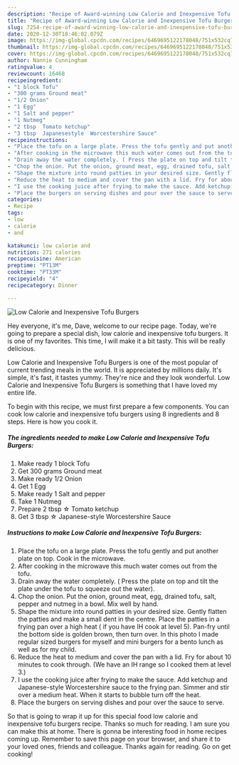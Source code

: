 ```yaml
---
description: "Recipe of Award-winning Low Calorie and Inexpensive Tofu Burgers"
title: "Recipe of Award-winning Low Calorie and Inexpensive Tofu Burgers"
slug: 7254-recipe-of-award-winning-low-calorie-and-inexpensive-tofu-burgers
date: 2020-12-30T18:46:02.079Z
image: https://img-global.cpcdn.com/recipes/6469695122178048/751x532cq70/low-calorie-and-inexpensive-tofu-burgers-recipe-main-photo.jpg
thumbnail: https://img-global.cpcdn.com/recipes/6469695122178048/751x532cq70/low-calorie-and-inexpensive-tofu-burgers-recipe-main-photo.jpg
cover: https://img-global.cpcdn.com/recipes/6469695122178048/751x532cq70/low-calorie-and-inexpensive-tofu-burgers-recipe-main-photo.jpg
author: Nannie Cunningham
ratingvalue: 4
reviewcount: 16468
recipeingredient:
- "1 block Tofu"
- "300 grams Ground meat"
- "1/2 Onion"
- "1 Egg"
- "1 Salt and pepper"
- "1 Nutmeg"
- "2 tbsp  Tomato ketchup"
- "3 tbsp  Japanesestyle  Worcestershire Sauce"
recipeinstructions:
- "Place the tofu on a large plate. Press the tofu gently and put another plate on top. Cook in the microwave."
- "After cooking in the microwave this much water comes out from the tofu."
- "Drain away the water completely. ( Press the plate on top and tilt the plate under the tofu to squeeze out the water)."
- "Chop the onion. Put the onion, ground meat, egg, drained tofu, salt, pepper and nutmeg in a bowl. Mix well by hand."
- "Shape the mixture into round patties in your desired size. Gently flatten the patties and make a small dent in the centre. Place the patties in a frying pan over a high heat ( if you have IH cook at level 5). Pan-fry until the bottom side is golden brown, then turn over. In this photo I made regular sized burgers for myself and mini burgers for a bento lunch as well as for my child."
- "Reduce the heat to medium and cover the pan with a lid. Fry for about 10 minutes to cook through. (We have an IH range so I cooked them at level 3.)"
- "I use the cooking juice after frying to make the sauce. Add ketchup and Japanese-style Worcestershire sauce to the frying pan. Simmer  and stir over a medium heat. When it starts to bubble turn off the heat."
- "Place the burgers on serving dishes and pour over the sauce to serve."
categories:
- Recipe
tags:
- low
- calorie
- and

katakunci: low calorie and 
nutrition: 271 calories
recipecuisine: American
preptime: "PT13M"
cooktime: "PT33M"
recipeyield: "4"
recipecategory: Dinner

---
```



![Low Calorie and Inexpensive Tofu Burgers](https://img-global.cpcdn.com/recipes/6469695122178048/751x532cq70/low-calorie-and-inexpensive-tofu-burgers-recipe-main-photo.jpg)

Hey everyone, it's me, Dave, welcome to our recipe page. Today, we're going to prepare a special dish, low calorie and inexpensive tofu burgers. It is one of my favorites. This time, I will make it a bit tasty. This will be really delicious.



Low Calorie and Inexpensive Tofu Burgers is one of the most popular of current trending meals in the world. It is appreciated by millions daily. It's simple, it's fast, it tastes yummy. They're nice and they look wonderful. Low Calorie and Inexpensive Tofu Burgers is something that I have loved my entire life.


To begin with this recipe, we must first prepare a few components. You can cook low calorie and inexpensive tofu burgers using 8 ingredients and 8 steps. Here is how you cook it.

<!--inarticleads1-->

##### The ingredients needed to make Low Calorie and Inexpensive Tofu Burgers:

1. Make ready 1 block Tofu
1. Get 300 grams Ground meat
1. Make ready 1/2 Onion
1. Get 1 Egg
1. Make ready 1 Salt and pepper
1. Take 1 Nutmeg
1. Prepare 2 tbsp ☆ Tomato ketchup
1. Get 3 tbsp ☆ Japanese-style  Worcestershire Sauce




<!--inarticleads2-->

##### Instructions to make Low Calorie and Inexpensive Tofu Burgers:

1. Place the tofu on a large plate. Press the tofu gently and put another plate on top. Cook in the microwave.
1. After cooking in the microwave this much water comes out from the tofu.
1. Drain away the water completely. ( Press the plate on top and tilt the plate under the tofu to squeeze out the water).
1. Chop the onion. Put the onion, ground meat, egg, drained tofu, salt, pepper and nutmeg in a bowl. Mix well by hand.
1. Shape the mixture into round patties in your desired size. Gently flatten the patties and make a small dent in the centre. Place the patties in a frying pan over a high heat ( if you have IH cook at level 5). Pan-fry until the bottom side is golden brown, then turn over. In this photo I made regular sized burgers for myself and mini burgers for a bento lunch as well as for my child.
1. Reduce the heat to medium and cover the pan with a lid. Fry for about 10 minutes to cook through. (We have an IH range so I cooked them at level 3.)
1. I use the cooking juice after frying to make the sauce. Add ketchup and Japanese-style Worcestershire sauce to the frying pan. Simmer  and stir over a medium heat. When it starts to bubble turn off the heat.
1. Place the burgers on serving dishes and pour over the sauce to serve.




So that is going to wrap it up for this special food low calorie and inexpensive tofu burgers recipe. Thanks so much for reading. I am sure you can make this at home. There is gonna be interesting food in home recipes coming up. Remember to save this page on your browser, and share it to your loved ones, friends and colleague. Thanks again for reading. Go on get cooking!
